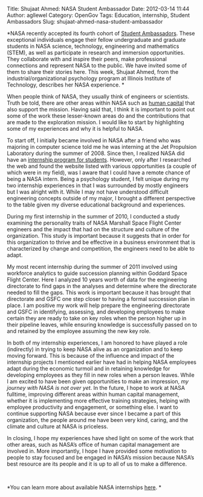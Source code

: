 Title: Shujaat Ahmed: NASA Student Ambassador
Date: 2012-03-14 11:44
Author: agllewel
Category: OpenGov
Tags: Education, internship, Student Ambassadors
Slug: shujaat-ahmed-nasa-student-ambassador

*NASA recently accepted its fourth cohort of [Student Ambassadors][].
These exceptional individuals engage their fellow undergraduate and
graduate students in NASA science, technology, engineering and
mathematics (STEM), as well as participate in research and immersion
opportunities. They collaborate with and inspire their peers, make
professional connections and represent NASA to the public. We have
invited some of them to share their stories here. This week, Shujaat
Ahmed, from the industrial/organizational psychology program at Illinois
Institute of Technology, describes her NASA experience. *

When people think of NASA, they usually think of engineers or
scientists. Truth be told, there are other areas within NASA such as
[human capital][] that also support the mission. Having said that, I
think it is important to point out some of the work these lesser-known
areas do and the contributions that are made to the exploration mission.
I would like to start by highlighting some of my experiences and why it
is helpful to NASA.

To start off, I initially became involved in NASA after a friend who was
majoring in computer science told me he was interning at the Jet
Propulsion Laboratory during the summer of 2008. Since then, I realized
NASA did have an [internship program for students][]. However, only
after I researched the web and found the website listed with various
opportunities (a couple of which were in my field), was I aware that I
could have a remote chance of being a NASA intern. Being a psychology
student, I felt unique during my two internship experiences in that I
was surrounded by mostly engineers but I was alright with it. While I
may not have understood difficult engineering concepts outside of my
major, I brought a different perspective to the table given my diverse
educational background and experiences.

During my first internship in the summer of 2010, I conducted a study
examining the personality traits of NASA Marshall Space Flight Center
engineers and the impact that had on the structure and culture of the
organization. This study is important because it suggests that in order
for this organization to thrive and be effective in a business
environment that is characterized by change and competition, the
engineers need to be able to adapt.

My most recent internship during the summer of 2011 involved using
workforce analytics to guide succession planning within Goddard Space
Flight Center. Here I analyzed 10 years worth of data for the
engineering directorate to find gaps in the analyses and determine where
the directorate needed to fill the gaps. This work is important because
it has brought that directorate and GSFC one step closer to having a
formal succession plan in place. I am positive my work will help prepare
the engineering directorate and GSFC in identifying, assessing, and
developing employees to make certain they are ready to take on key roles
when the person higher up in their pipeline leaves, while ensuring
knowledge is successfully passed on to and retained by the employee
assuming the new key role.

In both of my internship experiences, I am honored to have played a role
(indirectly) in trying to keep NASA alive as an organization and to keep
moving forward. This is because of the influence and impact of the
internship projects I mentioned earlier have had in helping NASA
employees adapt during the economic turmoil and in retaining knowledge
for developing employees as they fill in new roles when a person leaves.
While I am excited to have been given opportunities to make an
impression, *my journey with NASA is not over yet*. In the future, I
hope to work at NASA fulltime, improving different areas within human
capital management, whether it is implementing more effective training
strategies, helping with employee productivity and engagement, or
something else. I want to continue supporting NASA because ever since I
became a part of this organization, the people around me have been very
kind, caring, and the climate and culture at NASA is priceless.

In closing, I hope my experiences have shed light on some of the work
that other areas, such as NASA’s office of human capital management are
involved in. More importantly, I hope I have provided some motivation to
people to stay focused and be engaged in NASA’s mission because NASA’s
best resource are its people and it is up to all of us to make a
difference.

 

*You can learn more about available NASA internships [here][internship
program for students]. *

 

  [Student Ambassadors]: http://intern.nasa.gov/intern/
  [human capital]: http://nasapeople.nasa.gov/
  [internship program for students]: https://intern.nasa.gov/solar/web/public/main/index.cfm?solarAction=view&subAction=content&contentCode=HOME_PAGE_INTERNSHIPS
